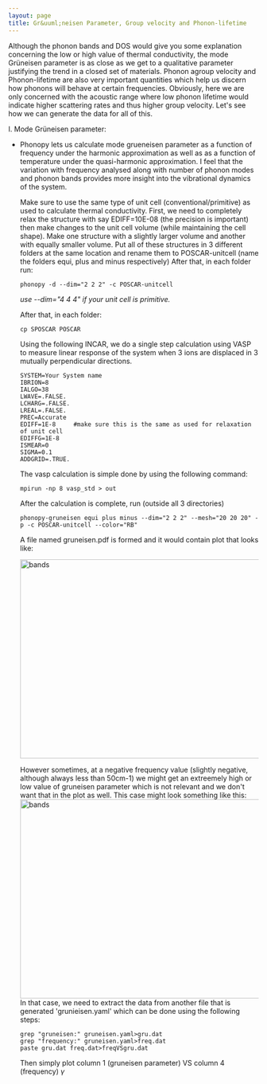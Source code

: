 ```yaml
---
layout: page
title: Gr&uuml;neisen Parameter, Group velocity and Phonon-lifetime
---
```

Although the phonon bands and DOS would give you some explanation concerning the low or high value of thermal conductivity, the mode Gr&uuml;neisen parameter is as close as we get to a qualitative parameter justifying the trend in a closed set of materials. Phonon agroup velocity and Phonon-lifetime are also very important quantities which help us discern how phonons will behave at certain frequencies. Obviously, here we are only concerned with the acoustic range where low phonon lifetime would indicate higher scattering rates and thus higher group velocity. Let's see how we can generate the data for all of this.

I. Mode Gr&uuml;neisen parameter:

- Phonopy lets us calculate mode grueneisen parameter as a function of frequency under the harmonic approximation as well as as a function of temperature under the quasi-harmonic approximation. I feel that the variation with frequency analysed along with number of phonon modes and phonon bands provides more insight into the vibrational dynamics of the system.

  Make sure to use the same type of unit cell (conventional/primitive) as used to calculate thermal conductivity.
First, we need to completely relax the structure with say EDIFF=10E-08 (the precision is important) then make changes to the unit cell volume (while maintaining the cell shape). Make one structure with a slightly larger volume and another with equally smaller volume. Put all of these structures in 3 different folders at the same location and rename them to POSCAR-unitcell (name the folders equi, plus and minus respectively) After that, in each folder run:

  ```
  phonopy -d --dim="2 2 2" -c POSCAR-unitcell
  ```
  *use --dim="4 4 4" if your unit cell is primitive.*

  After that, in each folder:
  ```
  cp SPOSCAR POSCAR
  ```
  Using the following INCAR, we do a single step calculation using VASP to measure linear response of the system when 3 ions are displaced in 3 mutually perpendicular directions.
  ````
  SYSTEM=Your System name
  IBRION=8
  IALGO=38
  LWAVE=.FALSE.
  LCHARG=.FALSE.
  LREAL=.FALSE.
  PREC=Accurate
  EDIFF=1E-8     #make sure this is the same as used for relaxation of unit cell
  EDIFFG=1E-8
  ISMEAR=0
  SIGMA=0.1
  ADDGRID=.TRUE.
  ````
  The vasp calculation is simple done by using the following command:
  ````
  mpirun -np 8 vasp_std > out
  ````
  After the calculation is complete, run (outside all 3 directories)
  ```` 
  phonopy-gruneisen equi plus minus --dim="2 2 2" --mesh="20 20 20" -p -c POSCAR-unitcell --color="RB"
  ````
  A file named gruneisen.pdf is formed and it would contain  plot that looks like:
  
  <img src="/pcr/ph3.svg" alt="bands" width="900" height="400">
  
  However sometimes, at a negative frequency value (slightly negative, although always less than 50cm-1) we might get an extreemely high or low value of gruneisen parameter which is not relevant and we don't want that in the plot as well. 
  This case might look something like this:
  <img src="/pcr/ph4.svg" alt="bands" width="900" height="400">
  In that case, we need to extract the data from another file that is generated 'grunieisen.yaml' which can be done using the following steps:
  ```
  grep "gruneisen:" gruneisen.yaml>gru.dat
  grep "frequency:" gruneisen.yaml>freq.dat
  paste gru.dat freq.dat>freqVSgru.dat
  ```
  Then simply plot column 1 (gruneisen parameter) VS column 4 (frequency) $\gamma$

